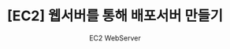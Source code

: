 ---
layout: post
title:  "[EC2] 웹서버를 통해 배포서버 만들기"
subtitle:   "EC2 WebServer"
categories: infra
tags: aws Web app
comments: true
---